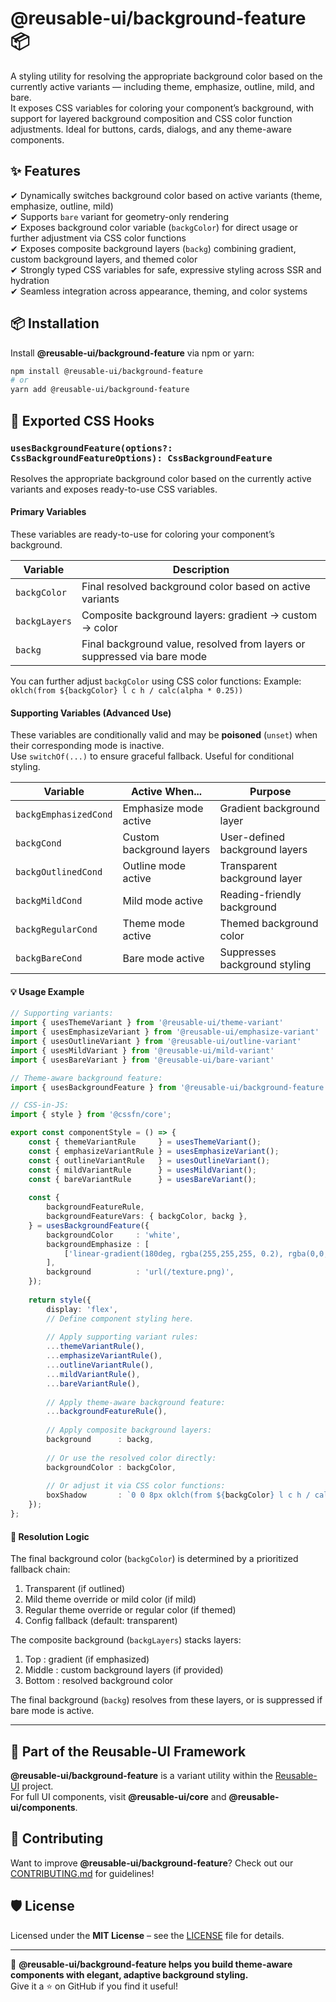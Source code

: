 # @reusable-ui/background-feature 📦  

A styling utility for resolving the appropriate background color based on the currently active variants — including theme, emphasize, outline, mild, and bare.  
It exposes CSS variables for coloring your component’s background, with support for layered background composition and CSS color function adjustments.
Ideal for buttons, cards, dialogs, and any theme-aware components.

## ✨ Features
✔ Dynamically switches background color based on active variants (theme, emphasize, outline, mild)  
✔ Supports `bare` variant for geometry-only rendering  
✔ Exposes background color variable (`backgColor`) for direct usage or further adjustment via CSS color functions  
✔ Exposes composite background layers (`backg`) combining gradient, custom background layers, and themed color  
✔ Strongly typed CSS variables for safe, expressive styling across SSR and hydration  
✔ Seamless integration across appearance, theming, and color systems  

## 📦 Installation
Install **@reusable-ui/background-feature** via npm or yarn:

```sh
npm install @reusable-ui/background-feature
# or
yarn add @reusable-ui/background-feature
```

## 🧩 Exported CSS Hooks

### `usesBackgroundFeature(options?: CssBackgroundFeatureOptions): CssBackgroundFeature`

Resolves the appropriate background color based on the currently active variants and exposes ready-to-use CSS variables.

#### Primary Variables

These variables are ready-to-use for coloring your component’s background.

| Variable      | Description                                                              |
|---------------|--------------------------------------------------------------------------|
| `backgColor`  | Final resolved background color based on active variants                 |
| `backgLayers` | Composite background layers: gradient → custom → color                   |
| `backg`       | Final background value, resolved from layers or suppressed via bare mode |

You can further adjust `backgColor` using CSS color functions:
Example: `oklch(from ${backgColor} l c h / calc(alpha * 0.25))`

#### Supporting Variables (Advanced Use)

These variables are conditionally valid and may be **poisoned** (`unset`) when their corresponding mode is inactive.  
Use `switchOf(...)` to ensure graceful fallback. Useful for conditional styling.

| Variable              | Active When...           | Purpose                        |
|-----------------------|--------------------------|--------------------------------|
| `backgEmphasizedCond` | Emphasize mode active    | Gradient background layer      |
| `backgCond`           | Custom background layers | User-defined background layers |
| `backgOutlinedCond`   | Outline mode active      | Transparent background layer   |
| `backgMildCond`       | Mild mode active         | Reading-friendly background    |
| `backgRegularCond`    | Theme mode active        | Themed background color        |
| `backgBareCond`       | Bare mode active         | Suppresses background styling  |

#### 💡 Usage Example

```ts
// Supporting variants:
import { usesThemeVariant } from '@reusable-ui/theme-variant'
import { usesEmphasizeVariant } from '@reusable-ui/emphasize-variant'
import { usesOutlineVariant } from '@reusable-ui/outline-variant'
import { usesMildVariant } from '@reusable-ui/mild-variant'
import { usesBareVariant } from '@reusable-ui/bare-variant'

// Theme-aware background feature:
import { usesBackgroundFeature } from '@reusable-ui/background-feature';

// CSS-in-JS:
import { style } from '@cssfn/core';

export const componentStyle = () => {
    const { themeVariantRule     } = usesThemeVariant();
    const { emphasizeVariantRule } = usesEmphasizeVariant();
    const { outlineVariantRule   } = usesOutlineVariant();
    const { mildVariantRule      } = usesMildVariant();
    const { bareVariantRule      } = usesBareVariant();
    
    const {
        backgroundFeatureRule,
        backgroundFeatureVars: { backgColor, backg },
    } = usesBackgroundFeature({
        backgroundColor     : 'white',
        backgroundEmphasize : [
            ['linear-gradient(180deg, rgba(255,255,255, 0.2), rgba(0,0,0, 0.2))', 'border-box'],
        ],
        background          : 'url(/texture.png)',
    });
    
    return style({
        display: 'flex',
        // Define component styling here.
        
        // Apply supporting variant rules:
        ...themeVariantRule(),
        ...emphasizeVariantRule(),
        ...outlineVariantRule(),
        ...mildVariantRule(),
        ...bareVariantRule(),
        
        // Apply theme-aware background feature:
        ...backgroundFeatureRule(),
        
        // Apply composite background layers:
        background      : backg,
        
        // Or use the resolved color directly:
        backgroundColor : backgColor,
        
        // Or adjust it via CSS color functions:
        boxShadow       : `0 0 8px oklch(from ${backgColor} l c h / calc(alpha * 0.25))`,
    });
};
```

#### 🧠 Resolution Logic

The final background color (`backgColor`) is determined by a prioritized fallback chain:

1. Transparent (if outlined)
2. Mild theme override or mild color (if mild)
3. Regular theme override or regular color (if themed)
4. Config fallback (default: transparent)

The composite background (`backgLayers`) stacks layers:

1. Top    : gradient (if emphasized)
2. Middle : custom background layers (if provided)
3. Bottom : resolved background color

The final background (`backg`) resolves from these layers, or is suppressed if bare mode is active.

---

## 📖 Part of the Reusable-UI Framework  
**@reusable-ui/background-feature** is a variant utility within the [Reusable-UI](https://github.com/reusable-ui/reusable-ui-monorepo) project.  
For full UI components, visit **@reusable-ui/core** and **@reusable-ui/components**.

## 🤝 Contributing  
Want to improve **@reusable-ui/background-feature**? Check out our [CONTRIBUTING.md](./CONTRIBUTING.md) for guidelines!  

## 🛡️ License  
Licensed under the **MIT License** – see the [LICENSE](./LICENSE) file for details.  

---

🚀 **@reusable-ui/background-feature helps you build theme-aware components with elegant, adaptive background styling.**  
Give it a ⭐ on GitHub if you find it useful!  
